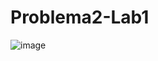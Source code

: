 # Problema2-Lab1

![image](https://user-images.githubusercontent.com/101264707/157859492-221ac3b2-165f-41bb-afcc-ef8f44fdb5e9.png)
